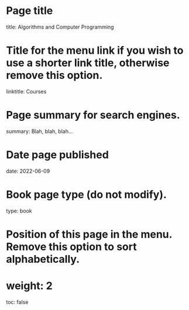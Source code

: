 # Page title
title: Algorithms and Computer Programming

# Title for the menu link if you wish to use a shorter link title, otherwise remove this option.
linktitle: Courses

# Page summary for search engines.
summary: Blah, blah, blah...

# Date page published
date: 2022-06-09

# Book page type (do not modify).
type: book

# Position of this page in the menu. Remove this option to sort alphabetically.
# weight: 2
toc: false
